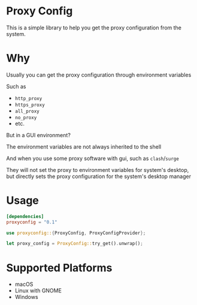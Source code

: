 # Proxy Config

This is a simple library to help you get the proxy configuration from the system.

# Why

Usually you can get the proxy configuration through environment variables

Such as 

* `http_proxy`
* `https_proxy`
* `all_proxy`
* `no_proxy`
* etc.

But in a GUI environment?

The environment variables are not always inherited to the shell

And when you use some proxy software with gui, such as `clash`/`surge`

They will not set the proxy to environment variables for system's desktop,
but directly sets the proxy configuration for the system's desktop manager

# Usage

```toml
[dependencies]
proxyconfig = "0.1"
```

```rust
use proxyconfig::{ProxyConfig, ProxyConfigProvider};

let proxy_config = ProxyConfig::try_get().unwrap();
```

# Supported Platforms

* macOS
* Linux with GNOME
* Windows

